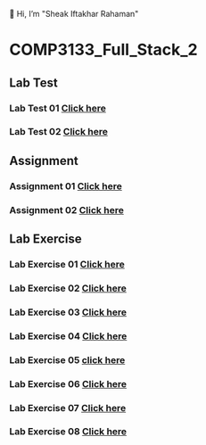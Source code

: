 👋 Hi, I’m "Sheak Iftakhar Rahaman"


# COMP3133_Full_Stack_2

## Lab Test
### Lab Test 01 <a href="https://github.com/iftirahaman/COMP3133_-Full_Stack_2/tree/master/lab_test1_chat_app"> Click here</a>
### Lab Test 02 <a href="https://github.com/iftirahaman/COMP3133_-Full_Stack_2/tree/master/101054615-lab-test2-comp3133"> Click here</a>

## Assignment
### Assignment 01 <a href="https://github.com/iftirahaman/COMP3133_-Full_Stack_2/tree/master/COMP3133_Assignment1"> Click here</a>
### Assignment 02 <a href="https://github.com/iftirahaman/COMP3133_-Full_Stack_2/tree/master/101054615_comp3133_assig2"> Click here</a>

## Lab Exercise
### Lab Exercise 01 <a href="https://github.com/iftirahaman/COMP3133_-Full_Stack_2/tree/master/Lab01"> Click here</a>
### Lab Exercise 02 <a href="https://github.com/iftirahaman/COMP3133_-Full_Stack_2/tree/master/lab02"> Click here</a>
### Lab Exercise 03 <a href="https://github.com/iftirahaman/COMP3133_-Full_Stack_2/tree/master/lab03_restaurant_database"> Click here</a>
### Lab Exercise 04 <a href="https://github.com/iftirahaman/COMP3133_-Full_Stack_2/tree/master/lab04_users_database"> Click here</a>
### Lab Exercise 05 <a href="">click here</a>
### Lab Exercise 06 <a href="https://github.com/iftirahaman/COMP3133_-Full_Stack_2/tree/master/lab6_101054615"> Click here</a>
### Lab Exercise 07 <a href="https://github.com/iftirahaman/COMP3133_-Full_Stack_2/tree/master/lab7_101054615"> Click here</a>
### Lab Exercise 08 <a href="https://github.com/iftirahaman/COMP3133_-Full_Stack_2/tree/master/lab_8_101054615/exercise-1/student-app"> Click here</a>
